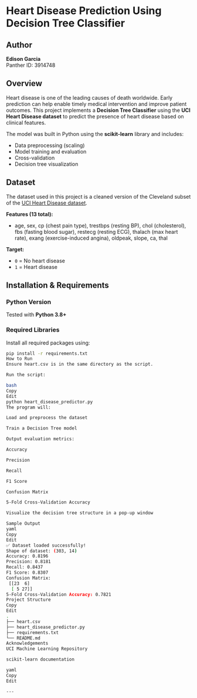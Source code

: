 # Heart Disease Prediction Using Decision Tree Classifier

## Author
**Edison Garcia**  
Panther ID: 3914748  

## Overview
Heart disease is one of the leading causes of death worldwide. Early prediction can help enable timely medical intervention and improve patient outcomes. This project implements a **Decision Tree Classifier** using the **UCI Heart Disease dataset** to predict the presence of heart disease based on clinical features.

The model was built in Python using the **scikit-learn** library and includes:
- Data preprocessing (scaling)
- Model training and evaluation
- Cross-validation
- Decision tree visualization

## Dataset
The dataset used in this project is a cleaned version of the Cleveland subset of the [UCI Heart Disease dataset](https://archive.ics.uci.edu/ml/datasets/heart+Disease).

**Features (13 total):**
- age, sex, cp (chest pain type), trestbps (resting BP), chol (cholesterol), fbs (fasting blood sugar), restecg (resting ECG), thalach (max heart rate), exang (exercise-induced angina), oldpeak, slope, ca, thal

**Target:**
- `0` = No heart disease  
- `1` = Heart disease

## Installation & Requirements

### Python Version
Tested with **Python 3.8+**

### Required Libraries
Install all required packages using:

```bash
pip install -r requirements.txt
How to Run
Ensure heart.csv is in the same directory as the script.

Run the script:

bash
Copy
Edit
python heart_disease_predictor.py
The program will:

Load and preprocess the dataset

Train a Decision Tree model

Output evaluation metrics:

Accuracy

Precision

Recall

F1 Score

Confusion Matrix

5-Fold Cross-Validation Accuracy

Visualize the decision tree structure in a pop-up window

Sample Output
yaml
Copy
Edit
✅ Dataset loaded successfully!
Shape of dataset: (303, 14)
Accuracy: 0.8196
Precision: 0.8181
Recall: 0.8437
F1 Score: 0.8307
Confusion Matrix:
 [[23  6]
  [ 5 27]]
5-Fold Cross-Validation Accuracy: 0.7821
Project Structure
Copy
Edit
.
├── heart.csv
├── heart_disease_predictor.py
├── requirements.txt
└── README.md
Acknowledgements
UCI Machine Learning Repository

scikit-learn documentation

yaml
Copy
Edit

---


